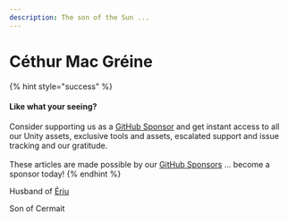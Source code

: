 ```yaml
---
description: The son of the Sun ...
---
```


# Céthur Mac Gréine

{% hint style="success" %}
#### Like what your seeing?

Consider supporting us as a [GitHub Sponsor](../../../../../../become-a-sponsor.md) and get instant access to all our Unity assets, exclusive tools and assets, escalated support and issue tracking and our gratitude.\
\
These articles are made possible by our [GitHub Sponsors](https://github.com/sponsors/heathen-engineering) ... become a sponsor today!
{% endhint %}

Husband of [Ériu](../mother/erui/)

Son of Cermait

